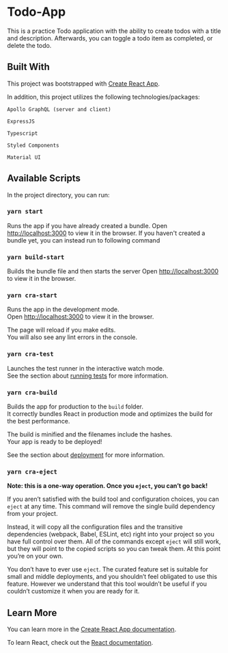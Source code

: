 # Todo-App

This is a practice Todo application with the ability to create todos with a title and description. Afterwards, you can toggle a todo item as completed, or delete the todo.

## Built With

This project was bootstrapped with [Create React App](https://github.com/facebook/create-react-app).

In addition, this project utilizes the following technologies/packages:

`Apollo GraphQL (server and client)`

`ExpressJS`

`Typescript`

`Styled Components`

`Material UI`

## Available Scripts

In the project directory, you can run:

### `yarn start`

Runs the app if you have already created a bundle. Open [http://localhost:3000](http://localhost:3000) to view it in the browser. If you haven't created a bundle yet, you can instead run to following command

### `yarn build-start`

Builds the bundle file and then starts the server
Open [http://localhost:3000](http://localhost:3000) to view it in the browser.

### `yarn cra-start`

Runs the app in the development mode.\
Open [http://localhost:3000](http://localhost:3000) to view it in the browser.

The page will reload if you make edits.\
You will also see any lint errors in the console.

### `yarn cra-test`

Launches the test runner in the interactive watch mode.\
See the section about [running tests](https://facebook.github.io/create-react-app/docs/running-tests) for more information.

### `yarn cra-build`

Builds the app for production to the `build` folder.\
It correctly bundles React in production mode and optimizes the build for the best performance.

The build is minified and the filenames include the hashes.\
Your app is ready to be deployed!

See the section about [deployment](https://facebook.github.io/create-react-app/docs/deployment) for more information.

### `yarn cra-eject`

**Note: this is a one-way operation. Once you `eject`, you can’t go back!**

If you aren’t satisfied with the build tool and configuration choices, you can `eject` at any time. This command will remove the single build dependency from your project.

Instead, it will copy all the configuration files and the transitive dependencies (webpack, Babel, ESLint, etc) right into your project so you have full control over them. All of the commands except `eject` will still work, but they will point to the copied scripts so you can tweak them. At this point you’re on your own.

You don’t have to ever use `eject`. The curated feature set is suitable for small and middle deployments, and you shouldn’t feel obligated to use this feature. However we understand that this tool wouldn’t be useful if you couldn’t customize it when you are ready for it.

## Learn More

You can learn more in the [Create React App documentation](https://facebook.github.io/create-react-app/docs/getting-started).

To learn React, check out the [React documentation](https://reactjs.org/).
